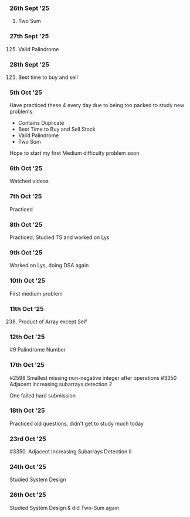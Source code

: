 ### 26th Sept '25

1. Two Sum

### 27th Sept '25

125. Valid Palindrome

### 28th Sept '25

121. Best time to buy and sell

### 5th Oct '25

Have practiced these 4 every day due to being too packed to study new problems:
- Contains Duplicate
- Best Time to Buy and Sell Stock
- Valid Palindrome
- Two Sum

Hope to start my first Medium difficulty problem soon

### 6th Oct '25

Watched videos

### 7th Oct '25

Practiced

### 8th Oct '25

Practiced; Studied TS and worked on Lys

### 9th Oct '25

Worked on Lys, doing DSA again

### 10th Oct '25

First medium problem

### 11th Oct '25

238. Product of Array except Self

### 12th Oct '25

#9 Palindrome Number

### 17th Oct '25

#2598 Smallest missing non-negative integer after operations
#3350 Adjacent increasing subarrays detection 2

One failed hard submission

### 18th Oct '25

Practiced old questions, didn't get to study much today

### 23rd Oct '25
#3350. Adjacent Increasing Subarrays Detection II

### 24th Oct '25
Studied System Design

### 26th Oct '25
Studied System Design & did Two-Sum again

